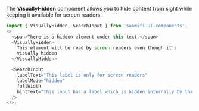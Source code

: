 The **VisuallyHidden** component allows you to hide content from sight while keeping it available for screen readers.

```js
import { VisuallyHidden, SearchInput } from 'suomifi-ui-components';
<>
  <span>There is a hidden element under this text.</span>
  <VisuallyHidden>
    This element will be read by screen readers even though it's
    visually hidden
  </VisuallyHidden>

  <SearchInput
    labelText="This label is only for screen readers"
    labelMode="hidden"
    fullWidth
    hintText="This input has a label which is hidden internally by the VisuallyHidden component"
  />
</>;
```
